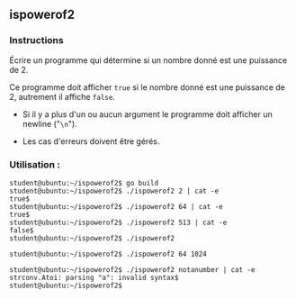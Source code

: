 ## ispowerof2

### Instructions

Écrire un programme qui détermine si un nombre donné est une puissance de 2.

Ce programme doit afficher `true` si le nombre donné est une puissance de 2, autrement il affiche `false`.

- Si il y a plus d'un ou aucun argument le programme doit afficher un newline ("`\n`").

- Les cas d'erreurs doivent être gérés.

### Utilisation :

```console
student@ubuntu:~/ispowerof2$ go build
student@ubuntu:~/ispowerof2$ ./ispowerof2 2 | cat -e
true$
student@ubuntu:~/ispowerof2$ ./ispowerof2 64 | cat -e
true$
student@ubuntu:~/ispowerof2$ ./ispowerof2 513 | cat -e
false$
student@ubuntu:~/ispowerof2$ ./ispowerof2

student@ubuntu:~/ispowerof2$ ./ispowerof2 64 1024

student@ubuntu:~/ispowerof2$ ./ispowerof2 notanumber | cat -e
strconv.Atoi: parsing "a": invalid syntax$
student@ubuntu:~/ispowerof2$
```
